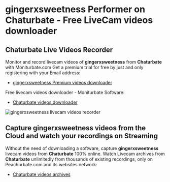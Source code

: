 # gingerxsweetness Performer on Chaturbate - Free LiveCam videos downloader

## Chaturbate Live Videos Recorder

Monitor and record livecam videos of **gingerxsweetness** from **Chaturbate** with Moniturbate.com
Get a premium trial for free by just and only registering with your Email address:
* [gingerxsweetness Premium videos downloader](https://moniturbate.com/request-demo-licence-key.html)

Free livecam videos downloader - Moniturbate Software:
* [Chaturbate videos downloader](https://moniturbate.com/moniturbate-download-software.html)

![gingerxsweetness livecam videos recorder](https://peachurnet.com/templates/moniturbate-software.png)


## Capture gingerxsweetness videos from the Cloud and watch your recordings on Streaming

Without the need of downloading a software, capture **gingerxsweetness** livecam videos from **Chaturbate** 100% online.
Watch Livecam archives from **Chaturbate** unlimitedly from thousands of existing recordings, only on Peachurbate.com and its websites network:
* [Chaturbate videos archives](https://peachurnet.com/)